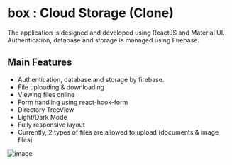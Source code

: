 # box : Cloud Storage (Clone)
The application is designed and developed using ReactJS and Material UI. Authentication, database and storage is managed using Firebase.

## Main Features

- Authentication, database and storage by firebase.
- File uploading & downloading
- Viewing files online
- Form handling using react-hook-form
- Directory TreeView
- Light/Dark Mode
- Fully responsive layout
- Currently, 2 types of files are allowed to upload (documents & image files)


![image](https://i.ibb.co/6YwS5FT/boxCloud.png)


